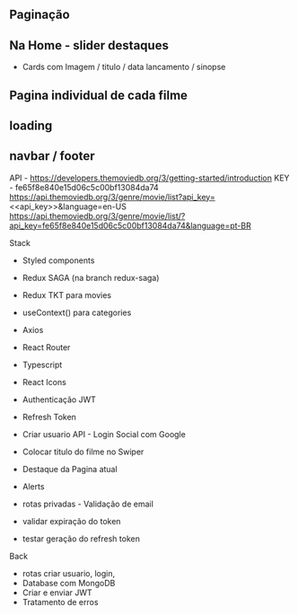 ## Paginação 
## Na Home -  slider destaques
   - Cards com Imagem / titulo / data lancamento / sinopse
## Pagina individual de cada filme 
## loading 
## navbar / footer

API  -  https://developers.themoviedb.org/3/getting-started/introduction
KEY - fe65f8e840e15d06c5c00bf13084da74
https://api.themoviedb.org/3/genre/movie/list?api_key=<<api_key>>&language=en-US
https://api.themoviedb.org/3/genre/movie/list/?api_key=fe65f8e840e15d06c5c00bf13084da74&language=pt-BR

Stack 

- Styled components
- Redux SAGA (na branch redux-saga)
- Redux TKT para movies
- useContext() para categories
- Axios 
- React Router 
- Typescript 
- React Icons 
- Authenticação JWT
- Refresh Token
- Criar usuario API
      - Login Social com Google
- Colocar titulo do filme no Swiper
- Destaque da Pagina atual
- Alerts 
- rotas privadas
      - Validação de email

- validar expiração do token 

- testar geração do refresh token
      

Back
- rotas criar usuario, login, 
- Database com MongoDB
- Criar e enviar JWT
- Tratamento de erros